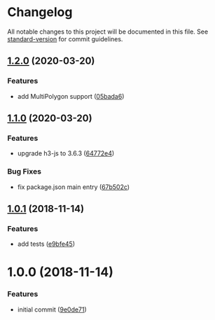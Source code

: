 # Changelog

All notable changes to this project will be documented in this file. See [standard-version](https://github.com/conventional-changelog/standard-version) for commit guidelines.

## [1.2.0](https://github.com/stepankuzmin/h3-polyfill/compare/v1.1.0...v1.2.0) (2020-03-20)


### Features

* add MultiPolygon support ([05bada6](https://github.com/stepankuzmin/h3-polyfill/commit/05bada6e5190da8e0a1aef460f9b86abf1c41956))

## [1.1.0](https://github.com/stepankuzmin/h3-polyfill/compare/v1.0.1...v1.1.0) (2020-03-20)


### Features

* upgrade h3-js to 3.6.3 ([64772e4](https://github.com/stepankuzmin/h3-polyfill/commit/64772e47aac4a289e96d14b0d6c2a3312a7fb718))


### Bug Fixes

* fix package.json main entry ([67b502c](https://github.com/stepankuzmin/h3-polyfill/commit/67b502c8fd949d495ac4668971d2d5a059a8d15a))

<a name="1.0.1"></a>
## [1.0.1](https://github.com/stepankuzmin/h3-polyfill/compare/v1.0.0...v1.0.1) (2018-11-14)


### Features

* add tests ([e9bfe45](https://github.com/stepankuzmin/h3-polyfill/commit/e9bfe45))



<a name="1.0.0"></a>
# 1.0.0 (2018-11-14)


### Features

* initial commit ([9e0de71](https://github.com/stepankuzmin/h3-polyfill/commit/9e0de71))
